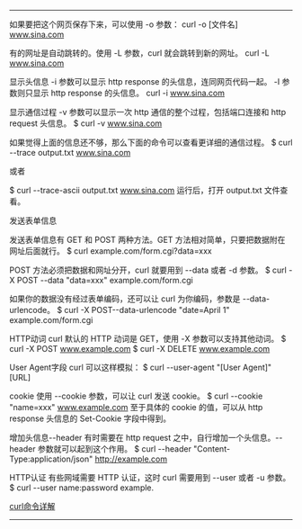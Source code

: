 




---------------------------------------------------------------------------------------------------------------------

如果要把这个网页保存下来，可以使用 -o 参数：
curl -o [文件名] www.sina.com


有的网址是自动跳转的。使用 -L 参数，curl 就会跳转到新的网址。
curl -L www.sina.com


显示头信息 
-i 参数可以显示 http response 的头信息，连同网页代码一起。
-I 参数则只显示 http response 的头信息。
curl -i www.sina.com


显示通信过程
-v 参数可以显示一次 http 通信的整个过程，包括端口连接和 http request 头信息。
$ curl -v www.sina.com

如果觉得上面的信息还不够，那么下面的命令可以查看更详细的通信过程。
$ curl --trace output.txt www.sina.com

或者

$ curl --trace-ascii output.txt www.sina.com
运行后，打开 output.txt 文件查看。


发送表单信息

发送表单信息有 GET 和 POST 两种方法。GET 方法相对简单，只要把数据附在网址后面就行。
$ curl example.com/form.cgi?data=xxx

POST 方法必须把数据和网址分开，curl 就要用到 --data 或者 -d 参数。
$ curl -X POST --data "data=xxx" example.com/form.cgi

如果你的数据没有经过表单编码，还可以让 curl 为你编码，参数是 --data-urlencode。
$ curl -X POST--data-urlencode "date=April 1" example.com/form.cgi


HTTP动词
curl 默认的 HTTP 动词是 GET，使用 -X 参数可以支持其他动词。
$ curl -X POST www.example.com
$ curl -X DELETE www.example.com


User Agent字段
curl 可以这样模拟：
$ curl --user-agent "[User Agent]" [URL]


cookie
使用 --cookie 参数，可以让 curl 发送 cookie。
$ curl --cookie "name=xxx" www.example.com
至于具体的 cookie 的值，可以从 http response 头信息的 Set-Cookie 字段中得到。

增加头信息--header
有时需要在 http request 之中，自行增加一个头信息。--header 参数就可以起到这个作用。
$ curl --header "Content-Type:application/json" http://example.com


HTTP认证
有些网域需要 HTTP 认证，这时 curl 需要用到 --user 或者 -u 参数。
$ curl --user name:password example.




[curl命令详解](https://blog.csdn.net/mao_xiaoxi/article/details/97764814)  




---------------------------------------------------------------------------------------------------------------------







